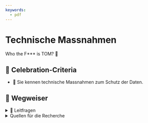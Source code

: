 ```yaml
---
keywords:
  - pdf
---
```


# Technische Massnahmen

Who the F\*\*\* is TOM? 🧐

## 🎉 Celebration-Criteria

- :dart: Sie kennen technische Massnahmen zum Schutz der Daten.

## :compass: Wegweiser

<details>
  <summary> 🤔 Leitfragen </summary>

- Welche technischen Massnahmen gibt es?
  - Beschreiben Sie einige davon
- Welche technischen Massnahmen kennen Sie von Ihrem Betrieb?
- Wie verbessern technische Massnahmen die IT-Sicherheit?
- Welche Gefahren gibt es?
  - Beschreiben Sie einige davon
- ...

</details>

<details>
  <summary>Quellen für die Recherche</summary>

- [CH EDÖB: Leitfaden TOM](https://www.edoeb.admin.ch/de/23012024-leitfaden-tom-publiziert)
- [**Swiss Infosec:** Technische und organisatorische Massnahmen (TOM)](https://www.infosec.ch/beratung/datenschutz/technische-und-organisatorische-massnahmen-tom/)
- [**Toshiba Tec Switzerland AG** allgemeine Beschreibung der technischen und organisatorischen Massnahmen](https://www.toshibatec.ch/de/tom/)
- [**Swisscom:** 10 Tipps, wie sich KMU vor Cyberattacken schützen](https://www.swisscom.ch/de/b2bmag/sicherheit/it-security-strategie-kmu/)
- [**ComputerWeekly:** Physische Sicherheit (Objektschutz)](https://www.computerweekly.com/de/definition/Physische-Sicherheit-Objektschutz)
- [**security insider:** Was ist physische IT-Sicherheit?](https://www.security-insider.de/was-ist-physische-it-sicherheit-a-712152/)
- [**green** Schutz im Datacenter](https://www.green.ch/de/geschaeftskunden/security/physische-sicherheit/schutz-im-datacenter)

</details>

